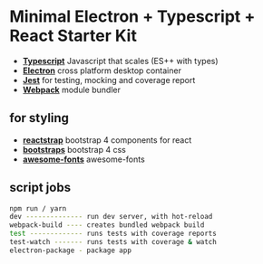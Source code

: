 # Minimal Electron + Typescript + React Starter Kit

- [**Typescript**](https://www.typescriptlang.org/) Javascript that scales (ES++ with types)
- [**Electron**](https://electron.atom.io/) cross platform desktop container
- [**Jest**](https://facebook.github.io/jest/) for testing, mocking and coverage report
- [**Webpack**](https://webpack.js.org/) module bundler

## for styling

- [**reactstrap**](https://reactstrap.github.io/) bootstrap 4 components for react
- [**bootstraps**](https://v4-alpha.getbootstrap.com/) bootstrap 4 css
- [**awesome-fonts**](http://fontawesome.io/) awesome-fonts

## script jobs
```bash
npm run / yarn
dev -------------- run dev server, with hot-reload
webpack-build ---- creates bundled webpack build
test ------------- runs tests with coverage reports
test-watch ------- runs tests with coverage & watch
electron-package - package app
```